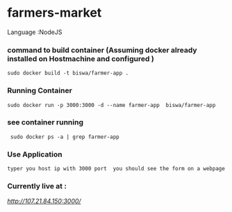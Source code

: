 # farmers-market
Language :NodeJS

### command to build container  (Assuming docker already installed on Hostmachine and configured )
```
sudo docker build -t biswa/farmer-app .
```
### Running Container
```
sudo docker run -p 3000:3000 -d --name farmer-app  biswa/farmer-app
```
### see container running 
```
 sudo docker ps -a | grep farmer-app
```
### Use Application
```
typer you host ip with 3000 port  you should see the form on a webpage 
```
### Currently live at :
*http://107.21.84.150:3000/*

